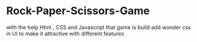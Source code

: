 # Rock-Paper-Scissors-Game
with the help Html , CSS and Javascript that game is build 
add wonder css in UI to make it attractive with different features
